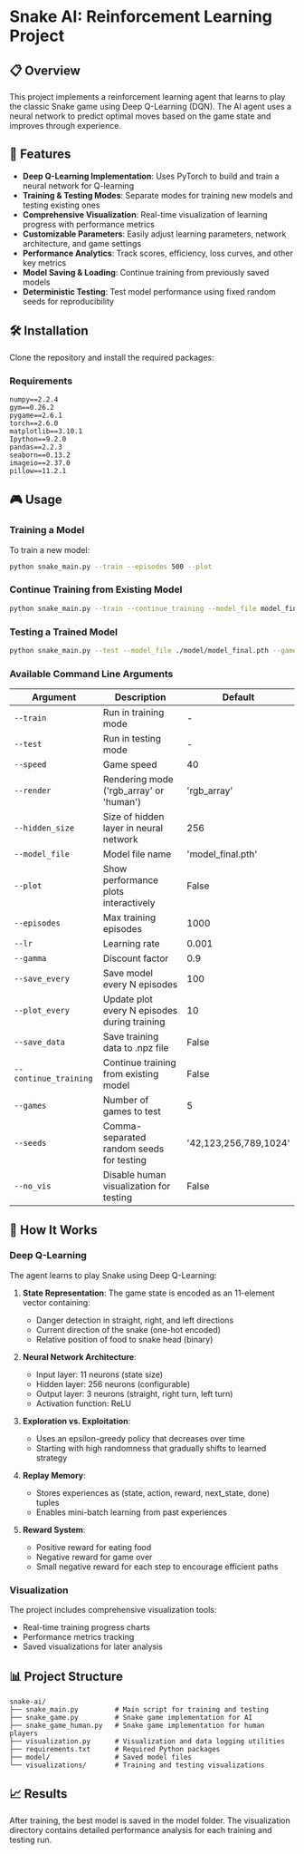 # Snake AI: Reinforcement Learning Project

## 📋 Overview

This project implements a reinforcement learning agent that learns to play the classic Snake game using Deep Q-Learning (DQN). The AI agent uses a neural network to predict optimal moves based on the game state and improves through experience.

## 🚀 Features

- **Deep Q-Learning Implementation**: Uses PyTorch to build and train a neural network for Q-learning
- **Training & Testing Modes**: Separate modes for training new models and testing existing ones
- **Comprehensive Visualization**: Real-time visualization of learning progress with performance metrics
- **Customizable Parameters**: Easily adjust learning parameters, network architecture, and game settings
- **Performance Analytics**: Track scores, efficiency, loss curves, and other key metrics
- **Model Saving & Loading**: Continue training from previously saved models
- **Deterministic Testing**: Test model performance using fixed random seeds for reproducibility

## 🛠️ Installation

Clone the repository and install the required packages:

### Requirements

```
numpy==2.2.4
gym==0.26.2
pygame==2.6.1
torch==2.6.0
matplotlib==3.10.1
Ipython==9.2.0
pandas==2.2.3
seaborn==0.13.2
imageio==2.37.0
pillow==11.2.1
```

## 🎮 Usage

### Training a Model

To train a new model:

```bash
python snake_main.py --train --episodes 500 --plot
```

### Continue Training from Existing Model

```bash
python snake_main.py --train --continue_training --model_file model_final.pth --episodes 200
```

### Testing a Trained Model

```bash
python snake_main.py --test --model_file ./model/model_final.pth --games 10
```

### Available Command Line Arguments

| Argument | Description | Default |
|----------|-------------|---------|
| `--train` | Run in training mode | - |
| `--test` | Run in testing mode | - |
| `--speed` | Game speed | 40 |
| `--render` | Rendering mode ('rgb_array' or 'human') | 'rgb_array' |
| `--hidden_size` | Size of hidden layer in neural network | 256 |
| `--model_file` | Model file name | 'model_final.pth' |
| `--plot` | Show performance plots interactively | False |
| `--episodes` | Max training episodes | 1000 |
| `--lr` | Learning rate | 0.001 |
| `--gamma` | Discount factor | 0.9 |
| `--save_every` | Save model every N episodes | 100 |
| `--plot_every` | Update plot every N episodes during training | 10 |
| `--save_data` | Save training data to .npz file | False |
| `--continue_training` | Continue training from existing model | False |
| `--games` | Number of games to test | 5 |
| `--seeds` | Comma-separated random seeds for testing | '42,123,256,789,1024' |
| `--no_vis` | Disable human visualization for testing | False |

## 🧠 How It Works

### Deep Q-Learning

The agent learns to play Snake using Deep Q-Learning:

1. **State Representation**: The game state is encoded as an 11-element vector containing:
   - Danger detection in straight, right, and left directions
   - Current direction of the snake (one-hot encoded)
   - Relative position of food to snake head (binary)

2. **Neural Network Architecture**:
   - Input layer: 11 neurons (state size)
   - Hidden layer: 256 neurons (configurable)
   - Output layer: 3 neurons (straight, right turn, left turn)
   - Activation function: ReLU

3. **Exploration vs. Exploitation**:
   - Uses an epsilon-greedy policy that decreases over time
   - Starting with high randomness that gradually shifts to learned strategy

4. **Replay Memory**:
   - Stores experiences as (state, action, reward, next_state, done) tuples
   - Enables mini-batch learning from past experiences

5. **Reward System**:
   - Positive reward for eating food
   - Negative reward for game over
   - Small negative reward for each step to encourage efficient paths

### Visualization

The project includes comprehensive visualization tools:
- Real-time training progress charts
- Performance metrics tracking
- Saved visualizations for later analysis

## 📊 Project Structure

```
snake-ai/
├── snake_main.py         # Main script for training and testing
├── snake_game.py         # Snake game implementation for AI
├── snake_game_human.py   # Snake game implementation for human players
├── visualization.py      # Visualization and data logging utilities
├── requirements.txt      # Required Python packages
├── model/                # Saved model files
└── visualizations/       # Training and testing visualizations
```

## 📈 Results

After training, the best model is saved in the model folder. The visualization directory contains detailed performance analysis for each training and testing run.

